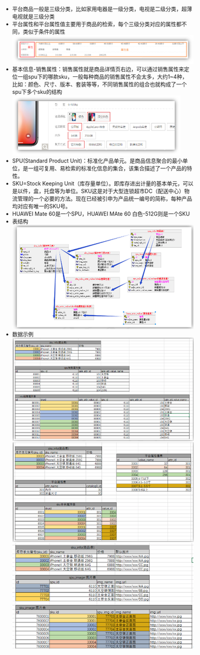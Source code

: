 - 平台商品一般是三级分类，比如家用电器是一级分类，电视是二级分类，超薄电视就是三级分类
- 平台属性和平台属性值主要用于商品的检索，每个三级分类对应的属性都不同，类似于条件的属性
![](img/平台属性.png)
- 基本信息-销售属性：销售属性就是商品详情页右边，可以通过销售属性来定位一组spu下的哪款sku，一般每种商品的销售属性不会太多，大约1~4种，
比如：颜色、尺寸、版本、套装等等，不同销售属性的组合也就构成了一个spu下多个sku的结构
![](img/销售属性.png)
- SPU(Standard Product Unit)：标准化产品单元。是商品信息聚合的最小单位，是一组可复用、易检索的标准化信息的集合，该集合描述了一个产品的特性。
- SKU=Stock Keeping Unit（库存量单位）。即库存进出计量的基本单元，可以是以件，盒，托盘等为单位。SKU这是对于大型连锁超市DC（配送中心）物流管理的一个必要的方法。现在已经被引申为产品统一编号的简称，每种产品均对应有唯一的SKU号。
- HUAWEI Mate 60是一个SPU，HUAWEI MAte 60 白色-512G则是一个SKU
- 表结构 ![](img/spu_sku.png)
- 数据示例 ![](img/数据示例_1.png) ![](img/数据示例_2.png) ![](img/数据示例_3.png)
